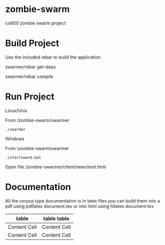 zombie-swarm
============

co600 zombie swarm project

Build Project
=============
Use the included rebar to build the application

  swarmer/rebar get-deps

  swarmer/rebar compile

Run Project
===========
Linux/Unix

  From /zombie-swarm/swarmer
  
    ./swarmer

Windows

  From \zombie-swarm\swarmer
  
    .\startswarm.bat

Open file /zombie-swarmer/client/newclient.html

Documentation
=============

All the corpus type documentation is in latex files you can build them into a pdf using pdflatex document.tex or into html using htlatex document.tex

| table         | table table  |
| ------------- | ------------- |
| Content Cell  | Content Cell  |
| Content Cell  | Content Cell  |
